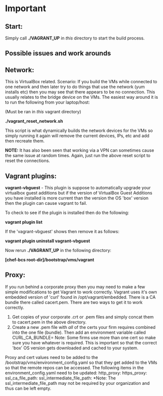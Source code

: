 # Important

## Start:
Simply call **./VAGRANT_UP** in *this* directory to start the build process.

## Possible issues and work arounds
## Network:
This is VirtualBox related. Scenario: If you build the VMs while connected to one network and then later try to do things that use the network (yum installs etc) then you may see that there appears to be no connection. This usually relates to the bridge device on the VMs. The easiest way around it is to run the following from your laptop/host:

 (Must be ran in *this* vagrant directory)

 **./vagrant_reset_network.sh**

This script is what dynamically builds the network devices for the VMs so simply running it again will remove the current devices, IPs, etc and add then recreate them.

**NOTE:** It has also been seen that working via a VPN can sometimes cause the same issue at random times. Again, just run the above reset script to reset the connections.

## Vagrant plugins:
 **vagrant-vbguest** - This plugin is suppose to automatically upgrade your virtualbox guest additions but if the version of VirtualBox Guest Additions you have installed is more current than the version the OS 'box' version then the plugin can cause vagrant to fail.

 To check to see if the plugin is installed then do the following:

 **vagrant plugin list**

 If the 'vagrant-vbguest' shows then remove it as follows:

  **vagrant plugin uninstall vagrant-vbguest**

 Now rerun **./VAGRANT_UP** in the following directory:

 **[chef-bcs root-dir]/bootstrap/vms/vagrant**

## Proxy:
 If you run behind a corporate proxy then you may need to make a few simple modifications to get Vagrant to work correctly. Vagrant uses it's own embedded version of 'curl' found in /opt/vagrant/embedded. There is a CA bundle there called cacert.pem. There are two ways to get it to work correctly.
 1. Get copies of your corporate .crt or .pem files and simply concat them to cacert.pem in the above directory.
 2. Create a new .pem file with *all* of the certs your firm requires combined into the one file (bundle). Then add an environment variable called CURL_CA_BUNDLE=<the name and location of the new file>
 Note: Some firms use more than one cert so make sure you have whatever is required.
 This is important so that the correct 'box' OS version gets downloaded and cached to your system.

 Proxy and cert values need to be added to the <chef-bcs root>/bootstrap/vms/environment_config.yaml so that they get added to the VMs so that the remote repos can be accessed.
 The following items in the environment_config.yaml need to be updated:
 http_proxy:
 https_proxy:
 ssl_ca_file_path:
 ssl_intermediate_file_path:
 *Note: The ssl_intermediate_file_path may not be required by your organization and thus can be left empty.
